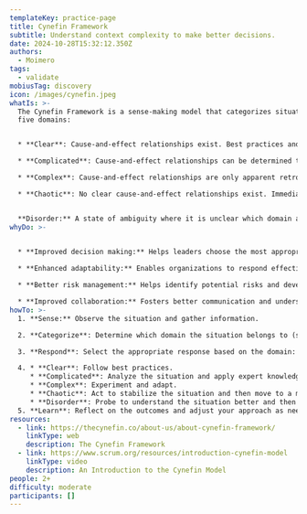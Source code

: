 ```yaml
---
templateKey: practice-page
title: Cynefin Framework
subtitle: Understand context complexity to make better decisions.
date: 2024-10-28T15:32:12.350Z
authors:
  - Moimero
tags:
  - validate
mobiusTag: discovery
icon: /images/cynefin.jpeg
whatIs: >-
  The Cynefin Framework is a sense-making model that categorizes situations into
  five domains:


  * **Clear**: Cause-and-effect relationships exist. Best practices and standard operating procedures are effective.

  * **Complicated**: Cause-and-effect relationships can be determined through analysis. Experts can provide the best solutions.

  * **Complex**: Cause-and-effect relationships are only apparent retrospectively. Experimentation and adaptation are necessary.

  * **Chaotic**: No clear cause-and-effect relationships exist. Immediate action is required to stabilize the situation.


  **Disorder:** A state of ambiguity where it is unclear which domain a situation belongs to.
whyDo: >-
  

  * **Improved decision making:** Helps leaders choose the most appropriate response to a situation based on its complexity.

  * **Enhanced adaptability:** Enables organizations to respond effectively to changing circumstances.

  * **Better risk management:** Helps identify potential risks and develop mitigation strategies.

  * **Improved collaboration:** Fosters better communication and understanding among team members.
howTo: >-
  1. **Sense:** Observe the situation and gather information.

  2. **Categorize**: Determine which domain the situation belongs to (simple, complicated, complex, chaotic, or disorder).

  3. **Respond**: Select the appropriate response based on the domain:

  4. * **Clear**: Follow best practices.
     * **Complicated**: Analyze the situation and apply expert knowledge.
     * **Complex**: Experiment and adapt.
     * **Chaotic**: Act to stabilize the situation and then move to a more complex or complicated domain.
     * **Disorder**: Probe to understand the situation better and then categorize it.
  5. **Learn**: Reflect on the outcomes and adjust your approach as needed.
resources:
  - link: https://thecynefin.co/about-us/about-cynefin-framework/
    linkType: web
    description: The Cynefin Framework
  - link: https://www.scrum.org/resources/introduction-cynefin-model
    linkType: video
    description: An Introduction to the Cynefin Model
people: 2+
difficulty: moderate
participants: []
---
```

